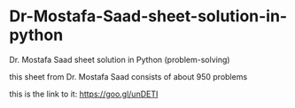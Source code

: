# Dr-Mostafa-Saad-sheet-solution-in-python
Dr. Mostafa Saad sheet solution in Python (problem-solving)

this sheet from Dr. Mostafa Saad consists of about 950 problems

this is the link to it: https://goo.gl/unDETI
